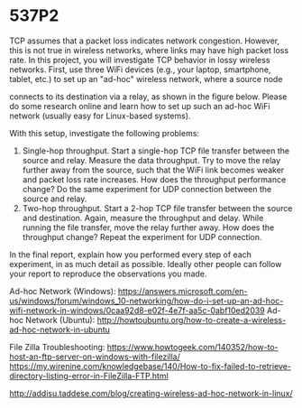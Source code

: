 # 537P2

TCP assumes that a packet loss indicates network congestion. However, this is not true in wireless networks, where links may have high packet loss rate. In this project, you will investigate TCP behavior in lossy wireless networks. First, use three WiFi devices (e.g., your laptop, smartphone, tablet, etc.) to set up an "ad-hoc" wireless network, where a source node
   
connects to its destination via a relay, as shown in the figure below. Please do some research online and learn how to set up such an ad-hoc WiFi network (usually easy for Linux-based systems).

With this setup, investigate the following problems:

1) Single-hop throughput. Start a single-hop TCP file transfer between the source and relay. Measure the data throughput. Try to move the relay further away from the source, such that the WiFi link becomes weaker and packet loss rate increases. How does the throughput performance change? Do the same experiment for UDP connection between the source and relay.
2) Two-hop throughput. Start a 2-hop TCP file transfer between the source and destination. Again, measure the throughput and delay. While running the file transfer, move the relay further away. How does the throughput change? Repeat the experiment for UDP connection.

In the final report, explain how you performed every step of each experiment, in as much detail as possible. Ideally other people can follow your report to reproduce the observations you made.



Ad-hoc Network (Windows): https://answers.microsoft.com/en-us/windows/forum/windows_10-networking/how-do-i-set-up-an-ad-hoc-wifi-network-in-windows/0caa92d8-e02f-4e7f-aa5c-0abf10ed2039
Ad-hoc Network (Ubuntu): http://howtoubuntu.org/how-to-create-a-wireless-ad-hoc-network-in-ubuntu

File Zilla Troubleshooting: https://www.howtogeek.com/140352/how-to-host-an-ftp-server-on-windows-with-filezilla/
							https://my.wirenine.com/knowledgebase/140/How-to-fix-failed-to-retrieve-directory-listing-error-in-FileZilla-FTP.html


http://addisu.taddese.com/blog/creating-wireless-ad-hoc-network-in-linux/
